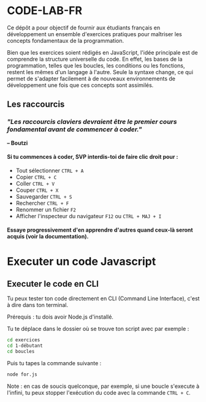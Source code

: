 # CODE-LAB-FR

Ce dépôt a pour objectif de fournir aux étudiants français en développement un ensemble d'exercices pratiques pour maîtriser les concepts fondamentaux de la programmation.

Bien que les exercices soient rédigés en JavaScript, l'idée principale est de comprendre la structure universelle du code. En effet, les bases de la programmation, telles que les boucles, les conditions ou les fonctions, restent les mêmes d'un langage à l'autre. Seule la syntaxe change, ce qui permet de s'adapter facilement à de nouveaux environnements de développement une fois que ces concepts sont assimilés.

## Les raccourcis

### _"Les raccourcis claviers devraient être le premier cours fondamental avant de commencer à coder."_

**– Boutzi**

#### Si tu commences à coder, SVP interdis-toi de faire clic droit pour :

- Tout sélectionner `CTRL + A`
- Copier `CTRL + C`
- Coller `CTRL + V`
- Couper `CTRL + X`
- Sauvegarder `CTRL + S`
- Rechercher `CTRL + F`
- Renommer un fichier `F2`
- Afficher l'inspecteur du navigateur `F12` ou `CTRL + MAJ + I`

#### Essaye progressivement d'en apprendre d'autres quand ceux-là seront acquis (voir la documentation).

# Executer un code Javascript

## Executer le code en CLI

Tu peux tester ton code directement en CLI (Command Line Interface), c'est à dire dans ton terminal.

Prérequis : tu dois avoir Node.js d'installé.

Tu te déplace dans le dossier où se trouve ton script avec par exemple :

```bash
cd exercices
cd 1-débutant
cd boucles
```

Puis tu tapes la commande suivante :

```bash
node for.js
```

Note : en cas de soucis quelconque, par exemple, si une boucle s'execute à l'infini, tu peux stopper l'exécution du code avec la commande `CTRL + C`.
